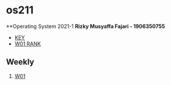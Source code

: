 # os211
**Operating System 2021-1 
**Rizky Musyaffa Fajari - 1906350755**

* [KEY](https://rizkymusyaffa.github.io/os211/TXT/mypubkey.txt)
* [W01 RANK](https://rizkymusyaffa.github.io/os211/TXT/myrank.txt)

## Weekly
1. [W01](W01/)

